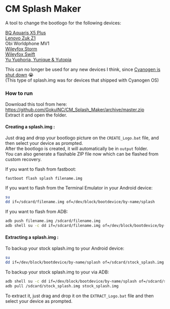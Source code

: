 # CM Splash Maker

A tool to change the bootlogo for the following devices:

[BQ Aquaris X5 Plus](https://forum.xda-developers.com/android/development/guide-how-to-change-splash-screen-boot-t3710111)<br/>
[Lenovo Zuk Z1](http://forum.xda-developers.com/zuk-z1/general/guide-how-to-create-custom-splash-t3429718)<br/>
Obi Worldphone MV1<br/>
[Wileyfox Storm](http://forum.xda-developers.com/wileyfox-storm/general/guide-how-to-create-custom-splash-t3429715)<br/>
[Wileyfox Swift](http://forum.xda-developers.com/wileyfox-swift/general/guide-how-to-create-custom-splash-t3427143)<br/>
[Yu Yuphoria, Yunique & Yutopia](http://forum.xda-developers.com/yu-yuphoria/general/custom-splash-screens-boot-logo-yuphoria-t3402521/post67407050#post67407050)

This can no longer be used for any new devices I think, since [Cyanogen is shut down](https://google.com/search?q=cyanogen+shutdown) :sob:<br/>
(This type of splash.img was for devices that shipped with Cyanogen OS)

### How to run

Download this tool from here: https://github.com/GokulNC/CM_Splash_Maker/archive/master.zip <br/>
Extract it and open the folder.

#### Creating a splash.img :

Just drag and drop your bootlogo picture on the `CREATE_Logo.bat` file, and then select your device as prompted.<br/>
After the bootlogo is created, it will automatically be in `output` folder.<br/>
You can also generate a flashable ZIP file now which can be flashed from custom recovery.

If you want to flash from fastboot:
```batch
fastboot flash splash filename.img
```

If you want to flash from the Terminal Emulator in your Android device:
```sh
su
dd if=/sdcard/filename.img of=/dev/block/bootdevice/by-name/splash
```

If you want to flash from ADB:
```sh
adb push filename.img /sdcard/filename.img
adb shell su -c dd if=/sdcard/filename.img of=/dev/block/bootdevice/by-name/splash
```

#### Extracting a splash.img :

To backup your stock splash.img to your Android device:
```sh
su
dd if=/dev/block/bootdevice/by-name/splash of=/sdcard/stock_splash.img
```

To backup your stock splash.img to your via ADB:
```sh
adb shell su -c dd if=/dev/block/bootdevice/by-name/splash of=/sdcard/stock_splash.img
adb pull /sdcard/stock_splash.img stock_splash.img
```

To extract it, just drag and drop it on the `EXTRACT_Logo.bat` file and then select your device as prompted.<br/>
